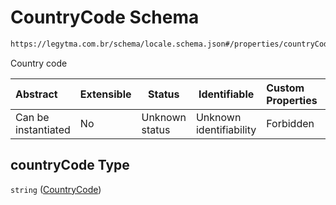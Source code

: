 # CountryCode Schema

```txt
https://legytma.com.br/schema/locale.schema.json#/properties/countryCode
```

Country code


| Abstract            | Extensible | Status         | Identifiable            | Custom Properties | Additional Properties | Access Restrictions | Defined In                                                                  |
| :------------------ | ---------- | -------------- | ----------------------- | :---------------- | --------------------- | ------------------- | --------------------------------------------------------------------------- |
| Can be instantiated | No         | Unknown status | Unknown identifiability | Forbidden         | Allowed               | none                | [locale.schema.json\*](../schema/locale.schema.json) |

## countryCode Type

`string` ([CountryCode](locale-properties-countrycode.md))
